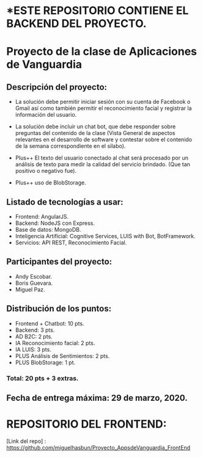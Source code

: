 # *ESTE REPOSITORIO CONTIENE EL BACKEND DEL PROYECTO.

# Proyecto de la clase de Aplicaciones de Vanguardia

## Descripción del proyecto:
- La solución debe permitir iniciar sesión con su cuenta de Facebook o Gmail así como también permitir el reconocimiento facial y registrar la información del usuario.

- La solución debe incluir un chat bot, que debe responder sobre preguntas del contenido de la clase (Vista General de aspectos relevantes en el desarrollo de software y contestar sobre el contenido de la semana correspondiente en el silabo).

- Plus++ El texto del usuario conectado al chat será procesado por un análisis de texto para medir la calidad del servicio brindado. (Que tan positivo o negativo fue).

- Plus++ uso de BlobStorage.

## Listado de tecnologías a usar:

- Frontend: AngularJS.
- Backend: NodeJS con Express.
- Base de datos: MongoDB.
- Inteligencia Artificial: Cognitive Services, LUIS with Bot, BotFramework.
- Servicios: API REST, Reconocimiento Facial.

## Participantes del proyecto:
- Andy Escobar.
- Boris Guevara.
- Miguel Paz.

## Distribución de los puntos:
- Frontend + Chatbot: 10 pts.
- Backend: 3 pts.
- AD B2C: 2 pts.
- IA Reconocimiento facial: 2 pts.
- IA LUIS: 3 pts.
- PLUS Análisis de Sentimientos: 2 pts.
- PLUS BlobStorage: 1 pt.
###         Total: 20 pts + 3 extras.
## Fecha de entrega máxima: 29 de marzo, 2020.

# REPOSITORIO DEL FRONTEND:

[Link del repo] : https://github.com/miguelhasbun/Proyecto_AppsdeVanguardia_FrontEnd
